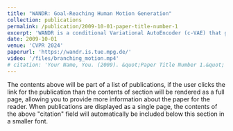 ```yaml
---
title: "WANDR: Goal-Reaching Human Motion Generation"
collection: publications
permalink: /publication/2009-10-01-paper-title-number-1
excerpt: 'WANDR is a conditional Variational AutoEncoder (c-VAE) that generates realistic motion of human avatars that navigate towards an arbitrary goal location and reach for it. Input to our method is the initial pose of the avatar, the goal location, and the desired motion duration. Output is a sequence of poses that guide the avatar from the initial pose to the goal location and place the wrist on it.'
date: 2009-10-01
venue: 'CVPR 2024'
paperurl: 'https://wandr.is.tue.mpg.de/'
video: '/files/branching_motion.mp4'
# citation: 'Your Name, You. (2009). &quot;Paper Title Number 1.&quot; <i>Journal 1</i>. 1(1).'
---
```


The contents above will be part of a list of publications, if the user clicks the link for the publication than the contents of section will be rendered as a full page, allowing you to provide more information about the paper for the reader. When publications are displayed as a single page, the contents of the above "citation" field will automatically be included below this section in a smaller font.
